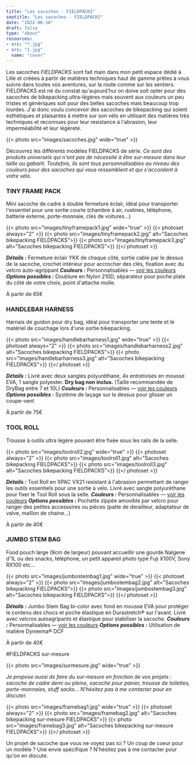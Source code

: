 ```yaml
---
title: "Les sacoches - FIELDPACKS"
seotitle: "Les sacoches - FIELDPACKS"
date: "2022-06-16"
draft: false
type: "about"
resources:
- src: "*.jpg"
- src: "1.jpg"
  name: "cover"
---
```

Les sacoches *FIELDPACKS* sont fait main dans mon petit espace dédié à Lille et créées à partir de matières techniques haut de gamme prêtes à vous suivre dans toutes vos aventures, sur la route comme sur les sentiers. FIELDPACKS est né du constat qu'aujourd'hui on doive soit opter pour des sacoches de bikepacking ultra-légères mais souvent aux couleurs un peu tristes et génériques soit pour des belles sacoches mais beaucoup trop lourdes. J'ai donc voulu concevoir des sacoches de bikepacking qui soient esthétiques et plaisantes à mettre sur son vélo en utilisant des matières très techniques et reconnues pour leur resistance à l'abrasion, leur imperméabilité et leur légèreté.

{{< photo src="images/sacoches.jpg" wide="true" >}}

Découvrez les différents modèles FIELDPACKS de série.
*Ce sont des produits universels qui n'ont pas de nécessité à être sur-mesure dans leur taille ou gabarit. Toutefois, ils sont tous personnalisables au niveau des couleurs pour des sacoches qui vous ressemblent et qui s'accordent à votre vélo.*

### TINY FRAME PACK
Mini sacoche de cadre à double fermeture éclair, idéal pour transporter l'essentiel pour une sortie courte (chambre à air, rustines, téléphone, batterie externe, porte-monnaie, clés de voitures...)

{{< photo src="images/tinyframepack1.jpg" wide="true" >}}
{{< photoset always="2" >}} {{< photo src="images/tinyframepack2.jpg" alt="Sacoches bikepacking FIELDPACKS">}} {{< photo src="images/tinyframepack3.jpg" alt="Sacoches bikepacking FIELDPACKS">}} {{</ photoset >}}

***Détails :*** Fermeture éclair YKK de chaque côté, sortie cable par le dessus de la sacoche, crochet intérieur pour accrocher des clés, fixation avec du velcro auto-agrippant
***Couleurs :*** Personnalisables — [voir les couleurs](https://fieldpacks.fr/informations-techniques)
***Options possibles :*** Doublure en Nylon 210D, séparateur pour poche plate du côté de votre choix, point d'attache molle.

À partir de 65€

### HANDLEBAR HARNESS
Harnais de guidon pour dry bag, idéal pour transporter une tente et le matériel de couchage lors d'une sortie bikepacking.

{{< photo src="images/handlebarharness1.jpg" wide="true" >}}
{{< photoset always="2" >}} {{< photo src="images/handlebarharness2.jpg" alt="Sacoches bikepacking FIELDPACKS">}} {{< photo src="images/handlebarharness3.jpg" alt="Sacoches bikepacking FIELDPACKS">}} {{</ photoset >}}

***Détails :*** Livré avec deux sangles polyuréthane, 4x entretoises en mousse EVA, 1 sangle polyester. **Dry bag non inclus.** (Taille recommandée de DryBag entre 7 et 10L)
***Couleurs :*** Personnalisables — [voir les couleurs](https://fieldpacks.fr/informations-techniques)
***Options possibles :*** Système de laçage sur le dessus pour glisser un coupe-vent

À partir de 75€

### TOOL ROLL
Trousse à outils ultra légère pouvant être fixée sous les rails de la selle.

{{< photo src="images/toolroll2.jpg" wide="true" >}}
{{< photoset always="2" >}} {{< photo src="images/toolroll1.jpg" alt="Sacoches bikepacking FIELDPACKS">}} {{< photo src="images/toolroll3.jpg" alt="Sacoches bikepacking FIELDPACKS">}} {{</ photoset >}}

***Détails :*** Tool Roll en XPAC VX21 resistant à l'abrasion permettant de ranger les outils essentiels pour une sortie à vélo. Livré avec sangle polyuréthane pour fixer le Tool Roll sous la selle.
***Couleurs :*** Personnalisables — [voir les couleurs](https://fieldpacks.fr/informations-techniques)
***Options possibles :*** Pochette zippée amovible par velcro pour ranger des petites accessoires ou pièces (patte de derailleur, adaptateur de valve, maillon de chaine...)

À partir de 40€

### JUMBO STEM BAG
Food pouch large (9cm de largeur) pouvant accueillir une gourde Nalgene d'1L ou des snacks, téléphone, un petit appareil photo type Fuji X100V, Sony RX100 etc...

{{< photo src="images/jumbostembag1.jpg" wide="true" >}}
{{< photoset always="2" >}} {{< photo src="images/jumbostembag2.jpg" alt="Sacoches bikepacking FIELDPACKS">}} {{< photo src="images/jumbostembag3.jpg" alt="Sacoches bikepacking FIELDPACKS">}} {{</ photoset >}}

***Détails :*** Jumbo Stem Bag bi-color avec fond en mousse EVA pour protéger le contenu des chocs et poche élastique en Durastretch® sur l'avant. Livré avec velcros autoagripants et élastique pour stabiliser la sacoche.
***Couleurs :*** Personnalisables — [voir les couleurs](https://fieldpacks.fr/informations-techniques)
***Options possibles :*** Utilisation de matière Dyneema® DCF

À partir de 40€

#FIELDPACKS sur-mesure

{{< photo src="images/surmesure.jpg" wide="true" >}}

*Je propose aussi de faire du sur-mesure en fonction de vos projets : sacoche de cadre demi ou pleine, sacoche pour panier, trousse de toilettes, porte-monnaies, stuff sacks... N'hésitez pas à me contacter pour en discuter.*

{{< photo src="images/framebag1.jpg" wide="true" >}}
{{< photoset always="2" >}} {{< photo src="images/framebag2.jpg" alt="Sacoches bikepacking sur-mesure FIELDPACKS">}} {{< photo src="images/framebag3.jpg" alt="Sacoches bikepacking sur-mesure FIELDPACKS">}} {{</ photoset >}}

Un projet de sacoche que vous ne voyez pas ici ? Un coup de coeur pour un modèle ? Une envie spécifique ? N'hésitez pas à me contacter pour qu'on en discute.
